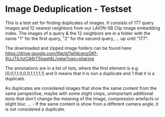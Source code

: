 # Image Deduplication - Testset

This is a test set for finding duplicates of images.
It consists of 177 query images and 12 nearest neighbors from our LAION-5B Clip image embedding index.
The images of a query & the 12 neighbors are in a folder with the name "1" for the first query, "2" for the second query, ... up until "177".

The downloaded and zipped image folders can be found here: https://drive.google.com/file/d/1wfdcenzGKf-XjzJTlLhzCA6rT5haqtAL/view?usp=sharing


The annotations are in a list of lists, where the first element is e.g. [0,0,1,1,0,0,0,1,1,1,1,1] and 0 means that it is non a duplicate and 1 that it is a duplicate.

As duplicates are considered images that show the same content from the same perspective, maybe with some slight crops, unimportant additional texts that don't change the meaning of the image, compression artefacts or slight blur, ... - If the same content is show from a different camera angle, it is not considered a duplicate.
